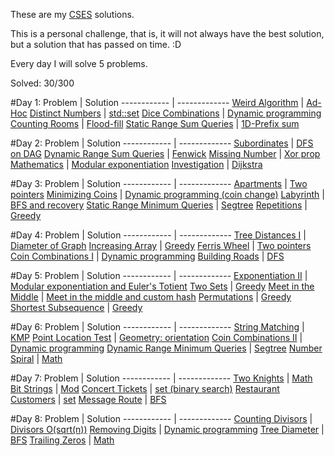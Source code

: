 These are my [CSES](https://cses.fi/problemset/) solutions.

This is a personal challenge, that is, it will not always have the best solution, but a solution that has passed on time. :D

Every day I will solve 5 problems.

Solved: 30/300

#Day 1: 
 Problem | Solution
------------ | -------------
[Weird Algorithm](https://cses.fi/problemset/task/1068) | [Ad-Hoc](https://github.com/rangelp/CSES/blob/main/Introductory%20Problems/WeirdAlgorithm.cpp)
[Distinct Numbers](https://cses.fi/problemset/task/1621) | [std::set](https://github.com/rangelp/CSES/blob/main/Sorting%20and%20Searching/DistinctNumbers.cpp)
[Dice Combinations](https://cses.fi/problemset/task/1633) | [Dynamic programming](https://github.com/rangelp/CSES/blob/main/Dynamic%20Programming/DiceCombinations.cpp)
[Counting Rooms](https://cses.fi/problemset/task/1192) | [Flood-fill](https://github.com/rangelp/CSES/blob/main/Graph%20Algorithm/CountingRooms.cpp)
[Static Range Sum Queries](https://cses.fi/problemset/task/1646) | [1D-Prefix sum](https://github.com/rangelp/CSES/blob/main/Range%20Queries/StaticRangeSumQueries.cpp)

#Day 2: 
 Problem | Solution
------------ | -------------
[Subordinates](https://cses.fi/problemset/task/1674) | [DFS on DAG](https://github.com/rangelp/CSES/blob/main/Tree%20Algorithms/Subordinates.cpp)
[Dynamic Range Sum Queries](https://cses.fi/problemset/task/1648) | [Fenwick](https://github.com/rangelp/CSES/blob/main/Range%20Queries/DynamicRangeSumQueries.cpp)
[Missing Number](https://cses.fi/problemset/task/1083) | [Xor prop](https://github.com/rangelp/CSES/blob/main/Introductory%20Problems/MissingNumber.cpp)
[Mathematics](https://cses.fi/problemset/task/1095) | [Modular exponentiation](https://github.com/rangelp/CSES/blob/main/Mathematics/Exponentiation.cpp)
[Investigation](https://cses.fi/problemset/task/1202) | [Dijkstra](https://github.com/rangelp/CSES/blob/main/Graph%20Algorithm/Investigation.cpp)


#Day 3: 
 Problem | Solution
------------ | -------------
[Apartments](https://cses.fi/problemset/task/1084) | [Two pointers](https://github.com/rangelp/CSES/blob/main/Sorting%20and%20Searching/Apartments.cpp)
[Minimizing Coins](https://cses.fi/problemset/task/1634) | [Dynamic programming (coin change)](https://github.com/rangelp/CSES/blob/main/Dynamic%20Programming/MinimizingCoins.cpp)
[Labyrinth](https://cses.fi/problemset/task/1193/) | [BFS and recovery](https://github.com/rangelp/CSES/blob/main/Introductory%20Problems/MissingNumber.cpp)
[Static Range Minimum Queries](https://cses.fi/problemset/task/1647) | [Segtree](https://github.com/rangelp/CSES/blob/main/Range%20Queries/StaticRangeMinimumQueries.cpp)
[Repetitions](https://cses.fi/problemset/task/1069) | [Greedy](https://github.com/rangelp/CSES/blob/main/Introductory%20Problems/Repetitions.cpp)


#Day 4: 
 Problem | Solution
------------ | -------------
[Tree Distances I](https://cses.fi/problemset/task/1132) | [Diameter of Graph](https://github.com/rangelp/CSES/blob/main/Tree%20Algorithms/TreeDistancesI.cpp)
[Increasing Array](https://cses.fi/problemset/task/1094/) | [Greedy](https://github.com/rangelp/CSES/blob/main/Introductory%20Problems/IncreasingArray.cpp)
[Ferris Wheel](https://cses.fi/problemset/task/1090/) | [Two pointers](https://github.com/rangelp/CSES/blob/main/Sorting%20and%20Searching/FerrisWheel.cpp)
[Coin Combinations I](https://cses.fi/problemset/task/1635/) | [Dynamic programming](https://github.com/rangelp/CSES/blob/main/Dynamic%20Programming/CoinCombinationsI.cpp)
[Building Roads](https://cses.fi/problemset/task/1666/) | [DFS](https://github.com/rangelp/CSES/blob/main/Graph%20Algorithm/BuildingRoads.cpp)

#Day 5: 
 Problem | Solution
------------ | -------------
[Exponentiation II](https://cses.fi/problemset/task/1712) | [Modular exponentiation and Euler's Totient](https://github.com/rangelp/CSES/blob/main/Mathematics/ExponentiationII.cpp)
[Two Sets](https://cses.fi/problemset/task/1092/) | [Greedy](https://github.com/rangelp/CSES/blob/main/Introductory%20Problems/TwoSets.cpp)
[Meet in the Middle](https://cses.fi/problemset/task/1628/) | [Meet in the middle and custom hash](https://github.com/rangelp/CSES/blob/main/Advanced%20Techniques/MeetInTheMiddle.cpp)
[Permutations](https://cses.fi/problemset/task/1070/) | [Greedy](https://github.com/rangelp/CSES/blob/main/Introductory%20Problems/Permutations.cpp)
[Shortest Subsequence](https://cses.fi/problemset/task/1087/) | [Greedy](https://github.com/rangelp/CSES/blob/main/Additional%20Problems/ShortestSubsequence.cpp)

#Day 6: 
 Problem | Solution
------------ | -------------
[String Matching](https://cses.fi/problemset/task/1753) | [KMP](https://github.com/rangelp/CSES/blob/main/String%20Algorithms/StringMatching.cpp)
[Point Location Test](https://cses.fi/problemset/task/2189/) | [Geometry: orientation](https://github.com/rangelp/CSES/blob/main/Geometry/PointLocationTest.cpp)
[Coin Combinations II](https://cses.fi/problemset/task/1636/) | [Dynamic programming](https://github.com/rangelp/CSES/blob/main/Dynamic%20Programming/CoinCombinationsII.cpp)
[Dynamic Range Minimum Queries](https://cses.fi/problemset/task/1649/) | [Segtree](https://github.com/rangelp/CSES/blob/main/Range%20Queries/DynamicRangeMinimumQueries.cpp)
[Number Spiral](https://cses.fi/problemset/task/1071/) | [Math](https://github.com/rangelp/CSES/blob/main/Introductory%20Problems/NumberSpiral.cpp)

#Day 7: 
 Problem | Solution
------------ | -------------
[Two Knights](https://cses.fi/problemset/task/1072) | [Math](https://github.com/rangelp/CSES/blob/main/Introductory%20Problems/TwoKnights.cpp)
[Bit Strings](https://cses.fi/problemset/task/1617) | [Mod](https://github.com/rangelp/CSES/blob/main/Introductory%20Problems/BitStrings.cpp)
[Concert Tickets](https://cses.fi/problemset/task/1091) | [set (binary search)](https://github.com/rangelp/CSES/blob/main/Sorting%20and%20Searching/ConcertTickets.cpp)
[Restaurant Customers](https://cses.fi/problemset/task/1619/) | [set](https://github.com/rangelp/CSES/blob/main/Sorting%20and%20Searching/RestaurantCustomers.cpp)
[Message Route](https://cses.fi/problemset/task/1667/) | [BFS](https://github.com/rangelp/CSES/blob/main/Graph%20Algorithm/MessageRoute.cpp)

#Day 8: 
 Problem | Solution
------------ | -------------
[Counting Divisors](https://cses.fi/problemset/task/1713/) | [Divisors O(sqrt(n))](https://github.com/rangelp/CSES/blob/main/Introductory%20Problems/TwoKnights.cpp)
[Removing Digits](https://cses.fi/problemset/task/1637/) | [Dynamic programming](https://github.com/rangelp/CSES/blob/main/Dynamic%20Programming/RemovingDigits.cpp)
[Tree Diameter](https://cses.fi/problemset/task/1131/) | [BFS](https://github.com/rangelp/CSES/blob/main/Tree%20Algorithms/TreeDiameter.cpp)
[Trailing Zeros](https://cses.fi/problemset/task/1618/) | [Math](https://github.com/rangelp/CSES/blob/main/Introductory%20Problems/TrailingZeros.cpp)
